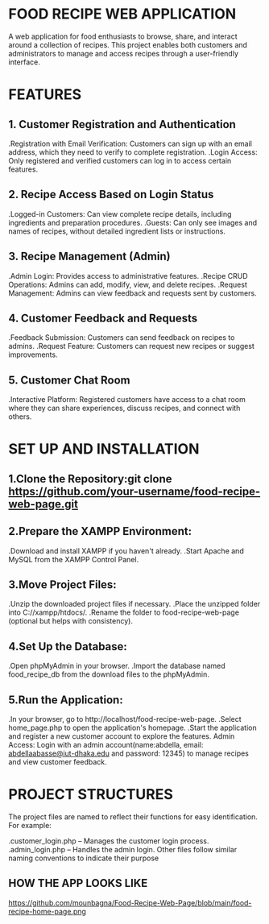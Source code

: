 # FOOD RECIPE WEB APPLICATION
A web application for food enthusiasts to browse, share, and interact around a collection of recipes. This project enables both customers and administrators to manage and access recipes through a user-friendly interface.

# FEATURES

## 1. Customer Registration and Authentication
.Registration with Email Verification: Customers can sign up with an email address, which they need to verify to complete registration.
.Login Access: Only registered and verified customers can log in to access certain features.

## 2. Recipe Access Based on Login Status
.Logged-in Customers: Can view complete recipe details, including ingredients and preparation procedures.
.Guests: Can only see images and names of recipes, without detailed ingredient lists or instructions.

## 3. Recipe Management (Admin)
.Admin Login: Provides access to administrative features.
.Recipe CRUD Operations: Admins can add, modify, view, and delete recipes.
.Request Management: Admins can view feedback and requests sent by customers.

## 4. Customer Feedback and Requests
.Feedback Submission: Customers can send feedback on recipes to admins.
.Request Feature: Customers can request new recipes or suggest improvements.

## 5. Customer Chat Room
.Interactive Platform: Registered customers have access to a chat room where they can share experiences, discuss recipes, and connect with others.

# SET UP AND INSTALLATION

## 1.Clone the Repository:git clone https://github.com/your-username/food-recipe-web-page.git

## 2.Prepare the XAMPP Environment:
.Download and install XAMPP if you haven't already.
.Start Apache and MySQL from the XAMPP Control Panel.
## 3.Move Project Files:
.Unzip the downloaded project files if necessary.
.Place the unzipped folder into C://xampp/htdocs/.
.Rename the folder to food-recipe-web-page (optional but helps with consistency).

## 4.Set Up the Database:
.Open phpMyAdmin in your browser.
.Import the database named food_recipe_db from the download files to the phpMyAdmin.

## 5.Run the Application:
.In your browser, go to http://localhost/food-recipe-web-page.
.Select home_page.php to open the application's homepage.
.Start the application and register a new customer account to explore the features.
Admin Access: Login with an admin account(name:abdella, email: abdellaabasse@iut-dhaka.edu and password: 12345) to manage recipes and view customer feedback.

# PROJECT STRUCTURES
The project files are named to reflect their functions for easy identification. For example:

.customer_login.php – Manages the customer login process.
.admin_login.php – Handles the admin login.
Other files follow similar naming conventions to indicate their purpose

## HOW THE APP LOOKS LIKE

https://github.com/mounbagna/Food-Recipe-Web-Page/blob/main/food-recipe-home-page.png


